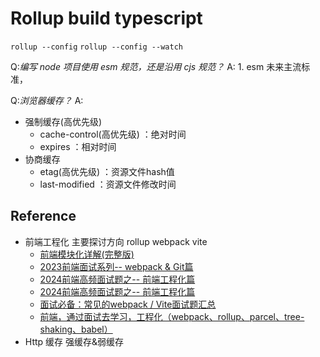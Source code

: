 # Rollup build typescript

`rollup --config`
`rollup --config --watch`




Q:*编写 node 项目使用 esm 规范，还是沿用 cjs 规范？*
A: 1. esm 未来主流标准，

Q:*浏览器缓存？*
A: 
  - 强制缓存(高优先级)
    - cache-control(高优先级) ：绝对时间
    - expires ：相对时间
  - 协商缓存
    - etag(高优先级) ：资源文件hash值
    - last-modified ：资源文件修改时间


## Reference

- 前端工程化 主要探讨方向 rollup webpack vite
  - [前端模块化详解(完整版)](https://segmentfault.com/a/1190000017466120)
  - [2023前端面试系列-- webpack & Git篇](https://juejin.cn/post/7196630860811075642)
  - [2024前端高频面试题之-- 前端工程化篇](https://juejin.cn/post/7350535815132659749)
  - [2024前端高频面试题之-- 前端工程化篇](https://juejin.cn/post/7350535815132659749)
  - [面试必备：常见的webpack / Vite面试题汇总](https://juejin.cn/post/7207659644487893051)
  - [前端，通过面试去学习，工程化（webpack、rollup、parcel、tree-shaking、babel）](https://blog.csdn.net/IronKee/article/details/122204906)
- Http 缓存 强缓存&弱缓存